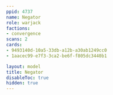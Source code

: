 ```yaml
---
ppid: 4737
name: Negator
role: warjack
factions:
- convergence
scans: 2
cards:
- 9493140d-10a5-33db-a12b-a30ab1249cc0
- 1aacec99-e7f3-3ca2-be6f-f805dc3440b1

layout: model
title: Negator
disableToc: true
hidden: true
---
```

